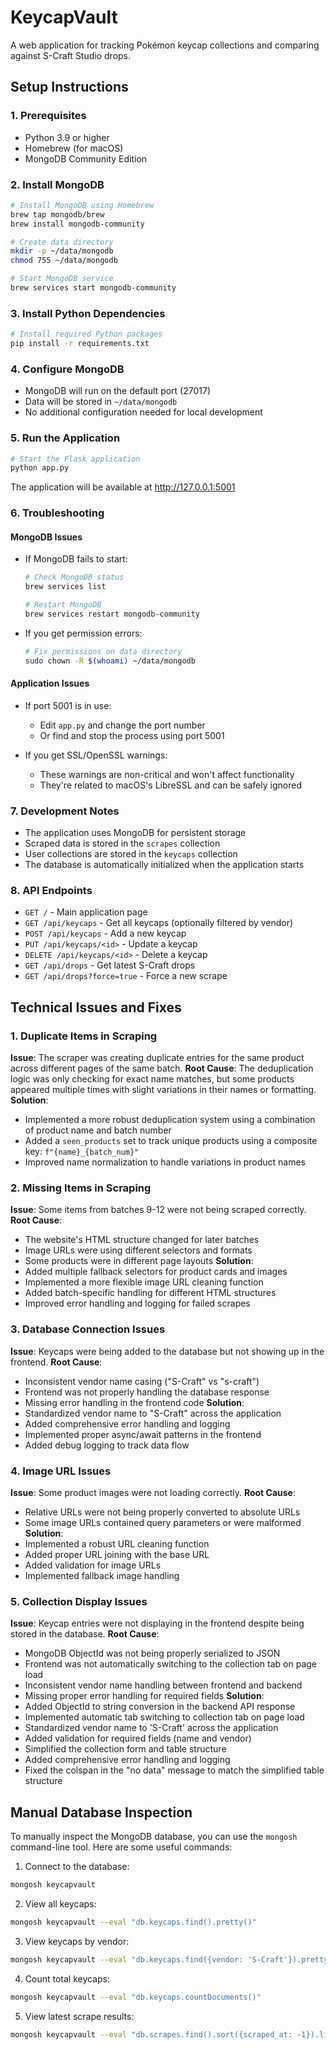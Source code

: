 # KeycapVault

A web application for tracking Pokémon keycap collections and comparing against S-Craft Studio drops.

## Setup Instructions

### 1. Prerequisites
- Python 3.9 or higher
- Homebrew (for macOS)
- MongoDB Community Edition

### 2. Install MongoDB
```bash
# Install MongoDB using Homebrew
brew tap mongodb/brew
brew install mongodb-community

# Create data directory
mkdir -p ~/data/mongodb
chmod 755 ~/data/mongodb

# Start MongoDB service
brew services start mongodb-community
```

### 3. Install Python Dependencies
```bash
# Install required Python packages
pip install -r requirements.txt
```

### 4. Configure MongoDB
- MongoDB will run on the default port (27017)
- Data will be stored in `~/data/mongodb`
- No additional configuration needed for local development

### 5. Run the Application
```bash
# Start the Flask application
python app.py
```
The application will be available at http://127.0.0.1:5001

### 6. Troubleshooting

#### MongoDB Issues
- If MongoDB fails to start:
  ```bash
  # Check MongoDB status
  brew services list
  
  # Restart MongoDB
  brew services restart mongodb-community
  ```

- If you get permission errors:
  ```bash
  # Fix permissions on data directory
  sudo chown -R $(whoami) ~/data/mongodb
  ```

#### Application Issues
- If port 5001 is in use:
  - Edit `app.py` and change the port number
  - Or find and stop the process using port 5001

- If you get SSL/OpenSSL warnings:
  - These warnings are non-critical and won't affect functionality
  - They're related to macOS's LibreSSL and can be safely ignored

### 7. Development Notes
- The application uses MongoDB for persistent storage
- Scraped data is stored in the `scrapes` collection
- User collections are stored in the `keycaps` collection
- The database is automatically initialized when the application starts

### 8. API Endpoints
- `GET /` - Main application page
- `GET /api/keycaps` - Get all keycaps (optionally filtered by vendor)
- `POST /api/keycaps` - Add a new keycap
- `PUT /api/keycaps/<id>` - Update a keycap
- `DELETE /api/keycaps/<id>` - Delete a keycap
- `GET /api/drops` - Get latest S-Craft drops
- `GET /api/drops?force=true` - Force a new scrape

## Technical Issues and Fixes

### 1. Duplicate Items in Scraping
**Issue**: The scraper was creating duplicate entries for the same product across different pages of the same batch.
**Root Cause**: The deduplication logic was only checking for exact name matches, but some products appeared multiple times with slight variations in their names or formatting.
**Solution**: 
- Implemented a more robust deduplication system using a combination of product name and batch number
- Added a `seen_products` set to track unique products using a composite key: `f"{name}_{batch_num}"`
- Improved name normalization to handle variations in product names

### 2. Missing Items in Scraping
**Issue**: Some items from batches 9-12 were not being scraped correctly.
**Root Cause**: 
- The website's HTML structure changed for later batches
- Image URLs were using different selectors and formats
- Some products were in different page layouts
**Solution**:
- Added multiple fallback selectors for product cards and images
- Implemented a more flexible image URL cleaning function
- Added batch-specific handling for different HTML structures
- Improved error handling and logging for failed scrapes

### 3. Database Connection Issues
**Issue**: Keycaps were being added to the database but not showing up in the frontend.
**Root Cause**: 
- Inconsistent vendor name casing ("S-Craft" vs "s-craft")
- Frontend was not properly handling the database response
- Missing error handling in the frontend code
**Solution**:
- Standardized vendor name to "S-Craft" across the application
- Added comprehensive error handling and logging
- Implemented proper async/await patterns in the frontend
- Added debug logging to track data flow

### 4. Image URL Issues
**Issue**: Some product images were not loading correctly.
**Root Cause**: 
- Relative URLs were not being properly converted to absolute URLs
- Some image URLs contained query parameters or were malformed
**Solution**:
- Implemented a robust URL cleaning function
- Added proper URL joining with the base URL
- Added validation for image URLs
- Implemented fallback image handling

### 5. Collection Display Issues
**Issue**: Keycap entries were not displaying in the frontend despite being stored in the database.
**Root Cause**: 
- MongoDB ObjectId was not being properly serialized to JSON
- Frontend was not automatically switching to the collection tab on page load
- Inconsistent vendor name handling between frontend and backend
- Missing proper error handling for required fields
**Solution**:
- Added ObjectId to string conversion in the backend API response
- Implemented automatic tab switching to collection tab on page load
- Standardized vendor name to 'S-Craft' across the application
- Added validation for required fields (name and vendor)
- Simplified the collection form and table structure
- Added comprehensive error handling and logging
- Fixed the colspan in the "no data" message to match the simplified table structure

## Manual Database Inspection

To manually inspect the MongoDB database, you can use the `mongosh` command-line tool. Here are some useful commands:

1. Connect to the database:
```bash
mongosh keycapvault
```

2. View all keycaps:
```bash
mongosh keycapvault --eval "db.keycaps.find().pretty()"
```

3. View keycaps by vendor:
```bash
mongosh keycapvault --eval "db.keycaps.find({vendor: 'S-Craft'}).pretty()"
```

4. Count total keycaps:
```bash
mongosh keycapvault --eval "db.keycaps.countDocuments()"
```

5. View latest scrape results:
```bash
mongosh keycapvault --eval "db.scrapes.find().sort({scraped_at: -1}).limit(1).pretty()"
```
